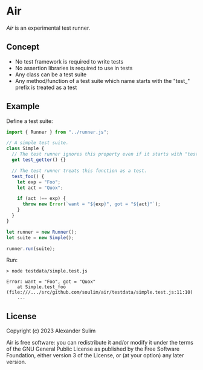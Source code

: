# Air

_Air_ is an experimental test runner.

## Concept

- No test framework is required to write tests
- No assertion libraries is required to use in tests
- Any class can be a test suite
- Any method/function of a test suite which name starts with the "test_" prefix
  is treated as a test

## Example

Define a test suite:

```javascript
import { Runner } from "../runner.js";

// A simple test suite.
class Simple {
  // The test runner ignores this property even if it starts with "test_".
  get test_getter() {}

  // The test runner treats this function as a test.
  test_foo() {
    let exp = "Foo";
    let act = "Quox";

    if (act !== exp) {
      throw new Error(`want = "${exp}", got = "${act}"`);
    }
  }
}

let runner = new Runner();
let suite = new Simple();

runner.run(suite);
```

Run:

```shell
> node testdata/simple.test.js

Error: want = "Foo", got = "Quox"
    at Simple.test_foo (file:///.../src/github.com/soulim/air/testdata/simple.test.js:11:10)
    ...
```

## License

Copyright (c) 2023 Alexander Sulim

Air is free software: you can redistribute it and/or modify it under the terms
of the GNU General Public License as published by the Free Software Foundation,
either version 3 of the License, or (at your option) any later version.
